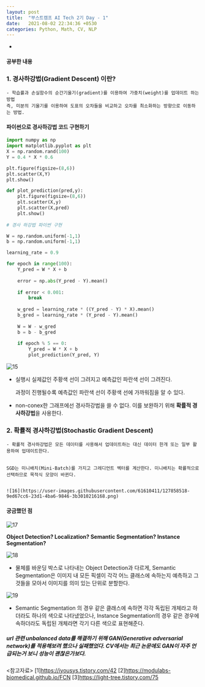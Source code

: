 ```yaml
---
layout: post
title:  "부스트캠프 AI Tech 2기 Day - 1"
date:   2021-08-02 22:34:36 +0530
categories: Python, Math, CV, NLP
---
```


-

#### 공부한 내용
### 1. 경사하강법(Gradient Descent) 이란?


    - 학습률과 손실함수의 순간기울기(gradient)를 이용하여 가중치(weight)를 업데이트 하는 방법
    즉, 미분의 기울기를 이용하여 도표의 오차들을 비교하고 오차를 최소화하는 방향으로 이동하는 방법.



#### 파이썬으로 경사하강법 코드 구현하기




```python
import numpy as np
import matplotlib.pyplot as plt
X = np.random.rand(100)
Y = 0.4 * X * 0.6

plt.figure(figsize=(8,6))
plt.scatter(X,Y)
plt.show()

def plot_prediction(pred,y):
    plt.figure(figsize=(8,6))
    plt.scatter(X,y)
    plt.scatter(X,pred)
    plt.show()
    
# 경사 하강법 파이썬 구현

W = np.random.uniform(-1,1)
b = np.random.uniform(-1,1)

learning_rate = 0.9

for epoch in range(100):
    Y_pred = W * X + b
    
    error = np.abs(Y_pred - Y).mean()
    
    if error < 0.001:
        break
        
    w_gred = learning_rate * ((Y_pred - Y) * X).mean()
    b_gred = learning_rate * (Y_pred - Y).mean()
        
    W = W - w_gred
    b = b - b_gred
        
    if epoch % 5 == 0:
        Y_pred = W * X + b
        plot_prediction(Y_pred, Y)
```
![15](https://user-images.githubusercontent.com/61610411/127855455-c61c7f92-8dc3-49e1-862b-bd3771d7d130.png)


-   실행시 실제값인 주황색 선이 그려지고 예측값인 파란색 선이 그려진다.

    과정이 진행될수록 예측값인 파란색 선이 주황색 선에 가까워짐을 알 수 있다.


-   non-conex한 그래프에선 경사하강법을 쓸 수 없다. 이를 보완하기 위해 **확률적 경사하강법**을 사용한다.


### 2. 확률적 경사하강법(Stochastic Gradient Descent)


    - 확률적 경사하강법은 모든 데이터를 사용해서 업데이트하는 대신 데이터 한개 또는 일부 활용하여 업데이트한다.


    SGD는 미니배치(Mini-Batch)를 가지고 그레디언트 벡터를 계산한다. 미니배치는 확률적으로 선택하므로 목적식 모양이 바뀐다.


    ![16](https://user-images.githubusercontent.com/61610411/127858518-9ed67cc6-23d1-4ba6-9846-3b3010216168.png)



#### 궁금했던 점


![17](https://user-images.githubusercontent.com/61610411/127860040-02562c8d-3945-43f8-9500-86b07fba264c.PNG)

**Object Detection? Localization? Semantic Segmentation? Instance Segmentation?** 


![18](https://user-images.githubusercontent.com/61610411/127860418-71deb0a6-c9f6-468c-9744-0821c8b55f09.png)


- 물체를 바운딩 박스로 나타내는 Object Detection과 다르게, Semantic Segmentation은 이미지 내 모든 픽셀이 각각 어느 클래스에 속하는지 예측하고 그것들을 모아서 이미지를 의미 있는 단위로 분할한다. 


![19](https://user-images.githubusercontent.com/61610411/127860691-334fe928-adf9-4660-bcb4-212058d6151c.png)


- Semantic Segmentation 의 경우 같은 클래스에 속하면 각각 독립된 개체라고 하더라도 하나의 색으로 나타냈었으나, Instance Segmentation의 경우 같은 경우에 속하더라도 독립된 개체라면 각기 다른 색으로 표현해준다.


##### url 관련 unbalanced data를 해결하기 위해 GAN(Generative adversarial network)를 적용해보려 했으나 실패했었다. CV에서는 최근 논문에도 GAN이 자주 언급되는거 보니 성능이 괜찮은가보다.



<참고자료>
[1]https://iyousys.tistory.com/42
[2]https://modulabs-biomedical.github.io/FCN
[3]https://light-tree.tistory.com/75